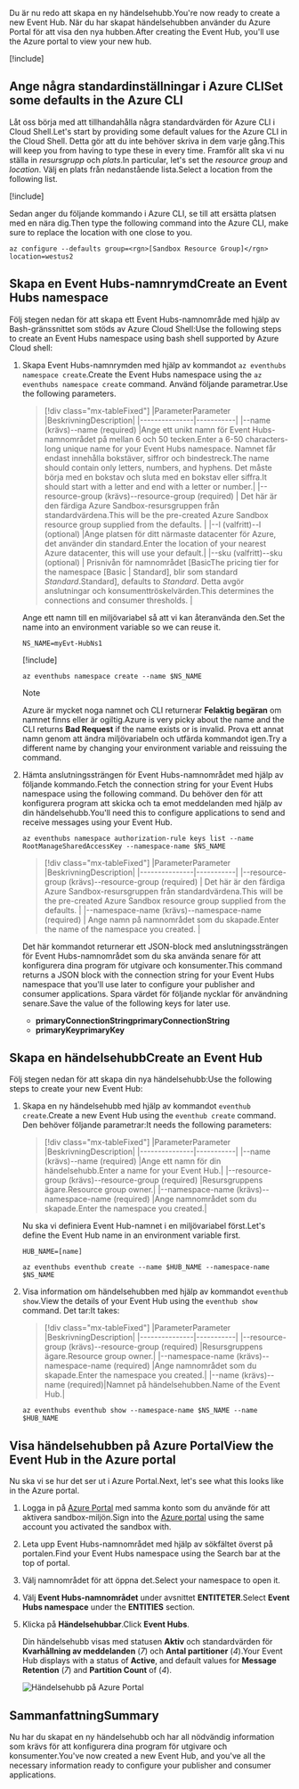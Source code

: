 <span data-ttu-id="19833-101">Du är nu redo att skapa en ny händelsehubb.</span><span class="sxs-lookup"><span data-stu-id="19833-101">You're now ready to create a new Event Hub.</span></span> <span data-ttu-id="19833-102">När du har skapat händelsehubben använder du Azure Portal för att visa den nya hubben.</span><span class="sxs-lookup"><span data-stu-id="19833-102">After creating the Event Hub, you'll use the Azure portal to view your new hub.</span></span>

[!include[](../../../includes/azure-sandbox-activate.md)]

## <a name="set-some-defaults-in-the-azure-cli"></a><span data-ttu-id="19833-103">Ange några standardinställningar i Azure CLI</span><span class="sxs-lookup"><span data-stu-id="19833-103">Set some defaults in the Azure CLI</span></span>

<span data-ttu-id="19833-104">Låt oss börja med att tillhandahålla några standardvärden för Azure CLI i Cloud Shell.</span><span class="sxs-lookup"><span data-stu-id="19833-104">Let's start by providing some default values for the Azure CLI in the Cloud Shell.</span></span> <span data-ttu-id="19833-105">Detta gör att du inte behöver skriva in dem varje gång.</span><span class="sxs-lookup"><span data-stu-id="19833-105">This will keep you from having to type these in every time.</span></span> <span data-ttu-id="19833-106">Framför allt ska vi nu ställa in _resursgrupp_ och _plats_.</span><span class="sxs-lookup"><span data-stu-id="19833-106">In particular, let's set the _resource group_ and _location_.</span></span> <span data-ttu-id="19833-107">Välj en plats från nedanstående lista.</span><span class="sxs-lookup"><span data-stu-id="19833-107">Select a location from the following list.</span></span>

[!include[](../../../includes/azure-sandbox-regions-first-mention-note.md)]

<span data-ttu-id="19833-108">Sedan anger du följande kommando i Azure CLI, se till att ersätta platsen med en nära dig.</span><span class="sxs-lookup"><span data-stu-id="19833-108">Then type the following command into the Azure CLI, make sure to replace the location with one close to you.</span></span>

```azurecli
az configure --defaults group=<rgn>[Sandbox Resource Group]</rgn> location=westus2
```

## <a name="create-an-event-hubs-namespace"></a><span data-ttu-id="19833-109">Skapa en Event Hubs-namnrymd</span><span class="sxs-lookup"><span data-stu-id="19833-109">Create an Event Hubs namespace</span></span>

<span data-ttu-id="19833-110">Följ stegen nedan för att skapa ett Event Hubs-namnområde med hjälp av Bash-gränssnittet som stöds av Azure Cloud Shell:</span><span class="sxs-lookup"><span data-stu-id="19833-110">Use the following steps to create an Event Hubs namespace using bash shell supported by Azure Cloud shell:</span></span>

1. <span data-ttu-id="19833-111">Skapa Event Hubs-namnrymden med hjälp av kommandot `az eventhubs namespace create`.</span><span class="sxs-lookup"><span data-stu-id="19833-111">Create the Event Hubs namespace using the `az eventhubs namespace create` command.</span></span> <span data-ttu-id="19833-112">Använd följande parametrar.</span><span class="sxs-lookup"><span data-stu-id="19833-112">Use the following parameters.</span></span>

    > [!div class="mx-tableFixed"]
    > |<span data-ttu-id="19833-113">Parameter</span><span class="sxs-lookup"><span data-stu-id="19833-113">Parameter</span></span>      |<span data-ttu-id="19833-114">Beskrivning</span><span class="sxs-lookup"><span data-stu-id="19833-114">Description</span></span>|
    > |---------------|-----------|
    > |<span data-ttu-id="19833-115">--name (krävs)</span><span class="sxs-lookup"><span data-stu-id="19833-115">--name (required)</span></span>      |<span data-ttu-id="19833-116">Ange ett unikt namn för Event Hubs-namnområdet på mellan 6 och 50 tecken.</span><span class="sxs-lookup"><span data-stu-id="19833-116">Enter a 6-50 characters-long unique name for your Event Hubs namespace.</span></span> <span data-ttu-id="19833-117">Namnet får endast innehålla bokstäver, siffror och bindestreck.</span><span class="sxs-lookup"><span data-stu-id="19833-117">The name should contain only letters, numbers, and hyphens.</span></span> <span data-ttu-id="19833-118">Det måste börja med en bokstav och sluta med en bokstav eller siffra.</span><span class="sxs-lookup"><span data-stu-id="19833-118">It should start with a letter and end with a letter or number.</span></span>|
    > |<span data-ttu-id="19833-119">--resource-group (krävs)</span><span class="sxs-lookup"><span data-stu-id="19833-119">--resource-group (required)</span></span> | <span data-ttu-id="19833-120">Det här är den färdiga Azure Sandbox-resursgruppen från standardvärdena.</span><span class="sxs-lookup"><span data-stu-id="19833-120">This will be the pre-created Azure Sandbox resource group supplied from the defaults.</span></span> |
    > |<span data-ttu-id="19833-121">--l (valfritt)</span><span class="sxs-lookup"><span data-stu-id="19833-121">--l (optional)</span></span>     |<span data-ttu-id="19833-122">Ange platsen för ditt närmaste datacenter för Azure, det använder din standard.</span><span class="sxs-lookup"><span data-stu-id="19833-122">Enter the location of your nearest Azure datacenter, this will use your default.</span></span>|
    > |<span data-ttu-id="19833-123">--sku (valfritt)</span><span class="sxs-lookup"><span data-stu-id="19833-123">--sku (optional)</span></span> | <span data-ttu-id="19833-124">Prisnivån för namnområdet [Basic</span><span class="sxs-lookup"><span data-stu-id="19833-124">The pricing tier for the namespace [Basic</span></span> | <span data-ttu-id="19833-125">Standard], blir som standard _Standard_.</span><span class="sxs-lookup"><span data-stu-id="19833-125">Standard], defaults to _Standard_.</span></span> <span data-ttu-id="19833-126">Detta avgör anslutningar och konsumenttröskelvärden.</span><span class="sxs-lookup"><span data-stu-id="19833-126">This determines the connections and consumer thresholds.</span></span> |

    <span data-ttu-id="19833-127">Ange ett namn till en miljövariabel så att vi kan återanvända den.</span><span class="sxs-lookup"><span data-stu-id="19833-127">Set the name into an environment variable so we can reuse it.</span></span>

    ```azurecli
    NS_NAME=myEvt-HubNs1
    ````

    [!include[](../../../includes/azure-cloudshell-copy-paste-tip.md)]

    ```azurecli
    az eventhubs namespace create --name $NS_NAME
    ```

    > [!NOTE] 
    > <span data-ttu-id="19833-128">Azure är mycket noga namnet och CLI returnerar **Felaktig begäran** om namnet finns eller är ogiltig.</span><span class="sxs-lookup"><span data-stu-id="19833-128">Azure is very picky about the name and the CLI returns **Bad Request** if the name exists or is invalid.</span></span> <span data-ttu-id="19833-129">Prova ett annat namn genom att ändra miljövariabeln och utfärda kommandot igen.</span><span class="sxs-lookup"><span data-stu-id="19833-129">Try a different name by changing your environment variable and reissuing the command.</span></span>


1. <span data-ttu-id="19833-130">Hämta anslutningssträngen för Event Hubs-namnområdet med hjälp av följande kommando.</span><span class="sxs-lookup"><span data-stu-id="19833-130">Fetch the connection string for your Event Hubs namespace using the following command.</span></span> <span data-ttu-id="19833-131">Du behöver den för att konfigurera program att skicka och ta emot meddelanden med hjälp av din händelsehubb.</span><span class="sxs-lookup"><span data-stu-id="19833-131">You'll need this to configure applications to send and receive messages using your Event Hub.</span></span>

    ```azurecli
    az eventhubs namespace authorization-rule keys list --name RootManageSharedAccessKey --namespace-name $NS_NAME 
    ```

    > [!div class="mx-tableFixed"]
    > |<span data-ttu-id="19833-132">Parameter</span><span class="sxs-lookup"><span data-stu-id="19833-132">Parameter</span></span>      |<span data-ttu-id="19833-133">Beskrivning</span><span class="sxs-lookup"><span data-stu-id="19833-133">Description</span></span>|
    > |---------------|-----------|
    > |<span data-ttu-id="19833-134">--resource-group (krävs)</span><span class="sxs-lookup"><span data-stu-id="19833-134">--resource-group (required)</span></span>  | <span data-ttu-id="19833-135">Det här är den färdiga Azure Sandbox-resursgruppen från standardvärdena.</span><span class="sxs-lookup"><span data-stu-id="19833-135">This will be the pre-created Azure Sandbox resource group supplied from the defaults.</span></span> |
    > |<span data-ttu-id="19833-136">--namespace-name (krävs)</span><span class="sxs-lookup"><span data-stu-id="19833-136">--namespace-name (required)</span></span>  | <span data-ttu-id="19833-137">Ange namn på namnområdet som du skapade.</span><span class="sxs-lookup"><span data-stu-id="19833-137">Enter the name of the namespace you created.</span></span> |

    <span data-ttu-id="19833-138">Det här kommandot returnerar ett JSON-block med anslutningssträngen för Event Hubs-namnområdet som du ska använda senare för att konfigurera dina program för utgivare och konsumenter.</span><span class="sxs-lookup"><span data-stu-id="19833-138">This command returns a JSON block with the connection string for your Event Hubs namespace that you'll use later to configure your publisher and consumer applications.</span></span> <span data-ttu-id="19833-139">Spara värdet för följande nycklar för användning senare.</span><span class="sxs-lookup"><span data-stu-id="19833-139">Save the value of the following keys for later use.</span></span>

    - <span data-ttu-id="19833-140">**primaryConnectionString**</span><span class="sxs-lookup"><span data-stu-id="19833-140">**primaryConnectionString**</span></span>
    - <span data-ttu-id="19833-141">**primaryKey**</span><span class="sxs-lookup"><span data-stu-id="19833-141">**primaryKey**</span></span>

## <a name="create-an-event-hub"></a><span data-ttu-id="19833-142">Skapa en händelsehubb</span><span class="sxs-lookup"><span data-stu-id="19833-142">Create an Event Hub</span></span>

<span data-ttu-id="19833-143">Följ stegen nedan för att skapa din nya händelsehubb:</span><span class="sxs-lookup"><span data-stu-id="19833-143">Use the following steps to create your new Event Hub:</span></span>

1. <span data-ttu-id="19833-144">Skapa en ny händelsehubb med hjälp av kommandot `eventhub create`.</span><span class="sxs-lookup"><span data-stu-id="19833-144">Create a new Event Hub using the `eventhub create` command.</span></span> <span data-ttu-id="19833-145">Den behöver följande parametrar:</span><span class="sxs-lookup"><span data-stu-id="19833-145">It needs the following parameters:</span></span>

    > [!div class="mx-tableFixed"]
    > |<span data-ttu-id="19833-146">Parameter</span><span class="sxs-lookup"><span data-stu-id="19833-146">Parameter</span></span>      |<span data-ttu-id="19833-147">Beskrivning</span><span class="sxs-lookup"><span data-stu-id="19833-147">Description</span></span>|
    > |---------------|-----------|
    > |<span data-ttu-id="19833-148">--name (krävs)</span><span class="sxs-lookup"><span data-stu-id="19833-148">--name (required)</span></span>  |<span data-ttu-id="19833-149">Ange ett namn för din händelsehubb.</span><span class="sxs-lookup"><span data-stu-id="19833-149">Enter a name for your Event Hub.</span></span>|
    > |<span data-ttu-id="19833-150">--resource-group (krävs)</span><span class="sxs-lookup"><span data-stu-id="19833-150">--resource-group (required)</span></span>  |<span data-ttu-id="19833-151">Resursgruppens ägare.</span><span class="sxs-lookup"><span data-stu-id="19833-151">Resource group owner.</span></span>|
    > |<span data-ttu-id="19833-152">--namespace-name (krävs)</span><span class="sxs-lookup"><span data-stu-id="19833-152">--namespace-name (required)</span></span>      |<span data-ttu-id="19833-153">Ange namnområdet som du skapade.</span><span class="sxs-lookup"><span data-stu-id="19833-153">Enter the namespace you created.</span></span>|

    <span data-ttu-id="19833-154">Nu ska vi definiera Event Hub-namnet i en miljövariabel först.</span><span class="sxs-lookup"><span data-stu-id="19833-154">Let's define the Event Hub name in an environment variable first.</span></span>

    ```azurecli
    HUB_NAME=[name]
    ```

    ```azurecli
    az eventhubs eventhub create --name $HUB_NAME --namespace-name $NS_NAME
    ```

1. <span data-ttu-id="19833-155">Visa information om händelsehubben med hjälp av kommandot `eventhub show`.</span><span class="sxs-lookup"><span data-stu-id="19833-155">View the details of your Event Hub using the `eventhub show` command.</span></span> <span data-ttu-id="19833-156">Det tar:</span><span class="sxs-lookup"><span data-stu-id="19833-156">It takes:</span></span>

    > [!div class="mx-tableFixed"]
    > |<span data-ttu-id="19833-157">Parameter</span><span class="sxs-lookup"><span data-stu-id="19833-157">Parameter</span></span>      |<span data-ttu-id="19833-158">Beskrivning</span><span class="sxs-lookup"><span data-stu-id="19833-158">Description</span></span>|
    > |---------------|-----------|
    > |<span data-ttu-id="19833-159">--resource-group (krävs)</span><span class="sxs-lookup"><span data-stu-id="19833-159">--resource-group (required)</span></span>  |<span data-ttu-id="19833-160">Resursgruppens ägare.</span><span class="sxs-lookup"><span data-stu-id="19833-160">Resource group owner.</span></span>|
    > |<span data-ttu-id="19833-161">--namespace-name (krävs)</span><span class="sxs-lookup"><span data-stu-id="19833-161">--namespace-name (required)</span></span>      |<span data-ttu-id="19833-162">Ange namnområdet som du skapade.</span><span class="sxs-lookup"><span data-stu-id="19833-162">Enter the namespace you created.</span></span>|
    > |<span data-ttu-id="19833-163">--name (krävs)</span><span class="sxs-lookup"><span data-stu-id="19833-163">--name  (required)</span></span>|<span data-ttu-id="19833-164">Namnet på händelsehubben.</span><span class="sxs-lookup"><span data-stu-id="19833-164">Name of the Event Hub.</span></span>|

    ```azurecli
    az eventhubs eventhub show --namespace-name $NS_NAME --name $HUB_NAME
    ```

## <a name="view-the-event-hub-in-the-azure-portal"></a><span data-ttu-id="19833-165">Visa händelsehubben på Azure Portal</span><span class="sxs-lookup"><span data-stu-id="19833-165">View the Event Hub in the Azure portal</span></span>

<span data-ttu-id="19833-166">Nu ska vi se hur det ser ut i Azure Portal.</span><span class="sxs-lookup"><span data-stu-id="19833-166">Next, let's see what this looks like in the Azure portal.</span></span> 

1. <span data-ttu-id="19833-167">Logga in på [Azure Portal](https://portal.azure.com/triplecrownlabs.onmicrosoft.com?azure-portal=true) med samma konto som du använde för att aktivera sandbox-miljön.</span><span class="sxs-lookup"><span data-stu-id="19833-167">Sign into the [Azure portal](https://portal.azure.com/triplecrownlabs.onmicrosoft.com?azure-portal=true) using the same account you activated the sandbox with.</span></span>

1. <span data-ttu-id="19833-168">Leta upp Event Hubs-namnområdet med hjälp av sökfältet överst på portalen.</span><span class="sxs-lookup"><span data-stu-id="19833-168">Find your Event Hubs namespace using the Search bar at the top of portal.</span></span>

1. <span data-ttu-id="19833-169">Välj namnområdet för att öppna det.</span><span class="sxs-lookup"><span data-stu-id="19833-169">Select your namespace to open it.</span></span>

1. <span data-ttu-id="19833-170">Välj **Event Hubs-namnområdet** under avsnittet **ENTITETER**.</span><span class="sxs-lookup"><span data-stu-id="19833-170">Select **Event Hubs namespace** under the **ENTITIES** section.</span></span>

1. <span data-ttu-id="19833-171">Klicka på **Händelsehubbar**.</span><span class="sxs-lookup"><span data-stu-id="19833-171">Click **Event Hubs**.</span></span>

    <span data-ttu-id="19833-172">Din händelsehubb visas med statusen **Aktiv** och standardvärden för **Kvarhållning av meddelanden** (*7*) och **Antal partitioner** (*4*).</span><span class="sxs-lookup"><span data-stu-id="19833-172">Your Event Hub displays with a status of **Active**, and default values for **Message Retention** (*7*) and **Partition Count** of (*4*).</span></span>

    ![Händelsehubb på Azure Portal](../media/3-event-hub.png)

## <a name="summary"></a><span data-ttu-id="19833-174">Sammanfattning</span><span class="sxs-lookup"><span data-stu-id="19833-174">Summary</span></span>

<span data-ttu-id="19833-175">Nu har du skapat en ny händelsehubb och har all nödvändig information som krävs för att konfigurera dina program för utgivare och konsumenter.</span><span class="sxs-lookup"><span data-stu-id="19833-175">You've now created a new Event Hub, and you've all the necessary information ready to configure your publisher and consumer applications.</span></span>
